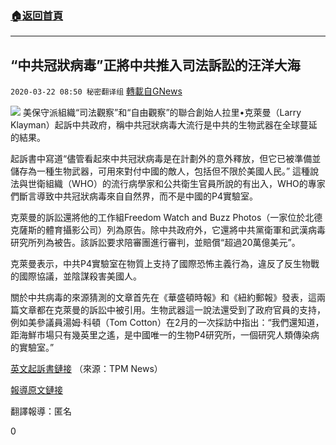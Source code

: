 ###  [:house:返回首頁](https://github.com/ourhimalayas/txt)
---

## “中共冠狀病毒”正將中共推入司法訴訟的汪洋大海
`2020-03-22 08:50 秘密翻译组` [轉載自GNews](https://gnews.org/zh-hant/148722/)

![](https://s3-ap-northeast-1.amazonaws.com/news.guo.offload.media/wp-content/uploads/2020/03/22083529/Picture-1-35.png)
美保守派組織“司法觀察”和“自由觀察”的聯合創始人拉里•克萊曼（Larry Klayman）起訴中共政府，稱中共冠狀病毒大流行是中共的生物武器在全球蔓延的結果。

起訴書中寫道“儘管看起來中共冠狀病毒是在計劃外的意外釋放，但它已被準備並儲存為一種生物武器，可用來對付中國的敵人，包括但不限於美國人民。” 這種說法與世衛組織（WHO）的流行病學家和公共衛生官員所說的有出入，WHO的專家們斷言導致中共冠狀病毒來自自然界，而不是中國的P4實驗室。

克萊曼的訴訟還將他的工作組Freedom Watch and Buzz Photos（一家位於北德克薩斯的體育攝影公司）列為原告。除中共政府外，它還將中共黨衛軍和武漢病毒研究所列為被告。該訴訟要求陪審團進行審判，並賠償“超過20萬億美元”。

克萊曼表示，中共P4實驗室在物質上支持了國際恐怖主義行為，違反了反生物戰的國際協議，並陰謀殺害美國人。

關於中共病毒的來源猜測的文章首先在《華盛頓時報》和《紐約郵報》發表，這兩篇文章都在克萊曼的訴訟中被引用。生物武器這一說法還受到了政府官員的支持，例如美參議員湯姆·科頓（Tom Cotton）在2月的一次採訪中指出：“我們還知道，距海鮮市場只有幾英里之遙，是中國唯一的生物P4研究所，一個研究人類傳染病的實驗室。”

[英文起訴書鏈接](https://drive.google.com/file/d/1Sc7aWeS4VN2JAlB9jmJp_o05ML2vTBqb/view) （來源：TPM News）

[報導原文鏈接](https://talkingpointsmemo.com/news/judicial-watch-freedom-watch-larry-klayman-lawsuit-china-covid-19-coronavirus-bioweapon-wuhan-lab)

翻譯報導：匿名

0
